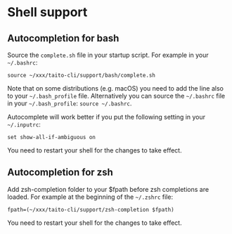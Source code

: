 # Shell support

## Autocompletion for bash

Source the `complete.sh` file in your startup script. For example in your
`~/.bashrc`:

    source ~/xxx/taito-cli/support/bash/complete.sh

Note that on some distributions (e.g. macOS) you need to add the line also to your `~/.bash_profile` file. Alternatively you can source the `~/.bashrc` file in your `~/.bash_profile`: `source ~/.bashrc`.

Autocomplete will work better if you put the following setting in your `~/.inputrc`:

    set show-all-if-ambiguous on

You need to restart your shell for the changes to take effect.

## Autocompletion for zsh

Add zsh-completion folder to your $fpath before zsh completions are loaded. For example at the beginning of the `~/.zshrc` file:

    fpath=(~/xxx/taito-cli/support/zsh-completion $fpath)

You need to restart your shell for the changes to take effect.
